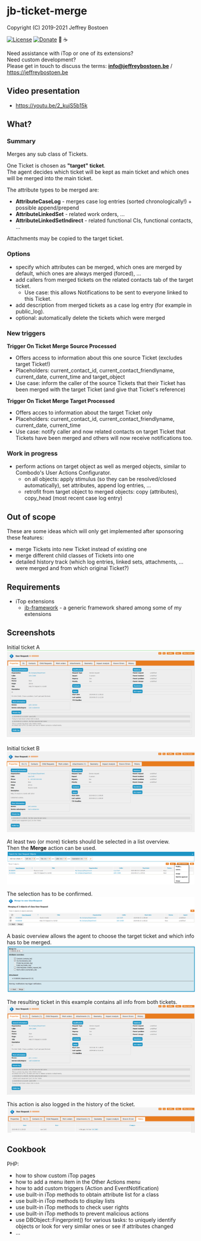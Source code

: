 # jb-ticket-merge

Copyright (C) 2019-2021 Jeffrey Bostoen

[![License](https://img.shields.io/github/license/jbostoen/iTop-custom-extensions)](https://github.com/jbostoen/iTop-custom-extensions/blob/master/license.md)
[![Donate](https://img.shields.io/badge/Donate-PayPal-green.svg)](https://www.paypal.me/jbostoen)
🍻 ☕

Need assistance with iTop or one of its extensions?  
Need custom development?  
Please get in touch to discuss the terms: **info@jeffreybostoen.be** / https://jeffreybostoen.be

## Video presentation

* https://youtu.be/2_kujS5b15k


## What?


### Summary

Merges any sub class of Tickets.

One Ticket is chosen as **"target" ticket**.  
The agent decides which ticket will be kept as main ticket and which ones will be merged into the main ticket.  

The attribute types to be merged are:
* **AttributeCaseLog** - merges case log entries (sorted chronologically!) + possible append/prepend
* **AttributeLinkedSet** - related work orders, ...
* **AttributeLinkedSetIndirect** - related functional CIs, functional contacts, ...

Attachments may be copied to the target ticket.


### Options

* specify which attributes can be merged, which ones are merged by default, which ones are always merged (forced), ...
* add callers from merged tickets on the related contacts tab of the target ticket. 
  * Use case: this allows Notifications to be sent to everyone linked to this Ticket.
* add description from merged tickets as a case log entry (for example in public_log).
* optional: automatically delete the tickets which were merged

### New triggers

**Trigger On Ticket Merge Source Processed**
  * Offers access to information about this one source Ticket (excludes target Ticket!)
  * Placeholders: current_contact_id, current_contact_friendlyname, current_date, current_time and target_object
  * Use case: inform the caller of the source Tickets that their Ticket has been merged with the target Ticket (and give that Ticket's reference)
  
**Trigger On Ticket Merge Target Processed**
  * Offers acces to information about the target Ticket only
  * Placeholders: current_contact_id, current_contact_friendlyname, current_date, current_time
  * Use case: notify caller and now related contacts on target Ticket that Tickets have been merged and others will now receive notifications too.

### Work in progress

* perform actions on target object as well as merged objects, similar to Combodo's User Actions Configurator.
  * on all objects: apply stimulus (so they can be resolved/closed automatically), set attributes, append log entries, ...
  * retrofit from target object to merged objects: copy (attributes), copy_head (most recent case log entry)

## Out of scope

These are some ideas which will only get implemented after sponsoring these features:

* merge Tickets into new Ticket instead of existing one
* merge different child classes of Tickets into one
* detailed history track (which log entries, linked sets, attachments, ... were merged and from which original Ticket?)

## Requirements

* iTop extensions
  * [jb-framework](https://github.com/jbostoen/itop-jb-framework) - a generic framework shared among some of my extensions



## Screenshots

Initial ticket A  
![Step 0](screenshots/20190815_step_0_ticket1.PNG)

Initial ticket B  
![Step 0](screenshots/20190815_step_0_ticket2.PNG)

At least two (or more) tickets should be selected in a list overview.  
Then the **Merge** action can be used.  
![Step 1](screenshots/20190815_step_1_list_merge_menu.PNG)

The selection has to be confirmed.  
![Step 2](screenshots/20190815_step_2_confirm_selection.PNG)

A basic overview allows the agent to choose the target ticket and which info has to be merged.  
![Step 3](screenshots/20190815_step_3_confirm_attributes_and_target.PNG)

The resulting ticket in this example contains all info from both tickets.  
![Result](screenshots/20190815_result_ticket.PNG)

This action is also logged in the history of the ticket.  
![Result history](screenshots/20190815_result_ticket_history.PNG)

## Cookbook

PHP:
* how to show custom iTop pages
* how to add a menu item in the Other Actions menu
* how to add custom triggers (Action and EventNotification)
* use built-in iTop methods to obtain attribute list for a class
* use built-in iTop methods to display lists
* use built-in iTop methods to check user rights
* use built-in iTop methods to prevent malicious actions
* use DBObject::Fingerprint() for various tasks: to uniquely identify objects or look for very similar ones or see if attributes changed
* ...

